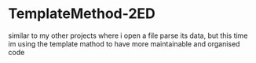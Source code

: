 # TemplateMethod-2ED
similar to my other projects where i open a file parse its data, but this time im using the template mathod to have more maintainable and organised code

